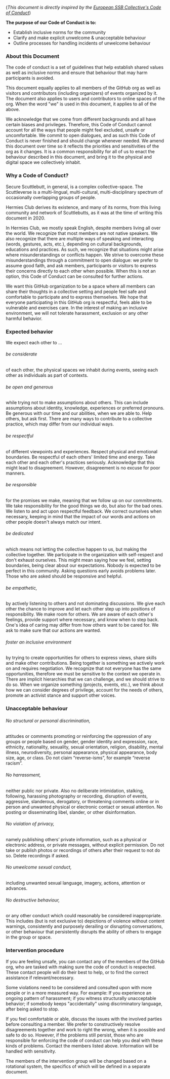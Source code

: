 (_This document is directly inspired by the [European SSB Collective's Code of Conduct](https://scuttlebutt.eu/code-of-conduct/)_)

**The purpose of our Code of Conduct is to:**

* Establish inclusive norms for the community
* Clarify and make explicit unwelcome & unacceptable behaviour
* Outline processes for handling incidents of unwelcome behaviour

### About this Document

The code of conduct is a set of guidelines that help establish shared values as well as inclusive norms and ensure that behaviour that may harm participants is avoided.

This document equally applies to all members of the GitHub org as well as visitors and contributors (including organizers) of events organized by it. The document also applies to users and contributors to online spaces of the org. When the word "we" is used in this document, it applies to all of the above.

We acknowledge that we come from different backgrounds and all have certain biases and privileges. Therefore, this Code of Conduct cannot account for all the ways that people might feel excluded, unsafe or uncomfortable. We commit to open dialogues, and as such this Code of Conduct is never finished and should change whenever needed. We amend this document over time so it reflects the priorities and sensitivities of the org as it changes. It is a common responsibility for all of us to enact the behaviour described in this document, and bring it to the physical and digital space we collectively inhabit.


### Why a Code of Conduct?

Secure Scuttlebutt, in general, is a complex collective-space. The Scuttleverse is a multi-lingual, multi-cultural, multi-disciplinary spectrum of occasionally overlapping groups of people.

Hermies Club derives its existence, and many of its norms, from this living community and network of Scuttlebutts, as it was at the time of writing this document in 2020.

In Hermies Club, we mostly speak English, despite members living all over the world. We recognize that most members are not native speakers. We also recognize that there are multiple ways of speaking and interacting (words, gestures, acts, etc.), depending on cultural backgrounds, educations and practices. As such, we recognize that situations might arise where misunderstandings or conflicts happen. We strive to overcome these misunderstandings through a commitment to open dialogue: we prefer to assume good faith, and ask members, participants or visitors to express their concerns directly to each other when possible. When this is not an option, this Code of Conduct can be consulted for further actions.

We want this GitHub organization to be a space where all members can share their thoughts in a collective setting and people feel safe and comfortable to participate and to express themselves. We hope that everyone participating in this GitHub org is respectful, feels able to be vulnerable and exercises care. In the interest of making an inclusive environment, we will not tolerate harassment, exclusion or any other harmful behavior.

### Expected behavior

We expect each other to ...

###### be considerate

of each other, the physical spaces we inhabit during events, seeing each other as individuals as part of contexts.

###### be open and generous

while trying not to make assumptions about others. This can include assumptions about identity, knowledge, experiences or preferred pronouns. Be generous with our time and our abilities, when we are able to. Help others, but ask first. There are many ways to contribute to a collective practice, which may differ from our individual ways.

###### be respectful

of different viewpoints and experiences. Respect physical and emotional boundaries. Be respectful of each others' limited time and energy. Take each other and each other's practices seriously. Acknowledge that this might lead to disagreement. However, disagreement is no excuse for poor manners.

###### be responsible

for the promises we make, meaning that we follow up on our commitments. We take responsibility for the good things we do, but also for the bad ones. We listen to and act upon respectful feedback. We correct ourselves when necessary, keeping in mind that the impact of our words and actions on other people doesn't always match our intent.

###### be dedicated

which means not letting the collective happen to us, but making the collective together. We participate in the organization with self-respect and don't exhaust ourselves. This might mean saying how we feel, setting boundaries, being clear about our expectations. Nobody is expected to be perfect in this community. Asking questions early avoids problems later. Those who are asked should be responsive and helpful.

###### be empathetic,

by actively listening to others and not dominating discussions. We give each other the chance to improve and let each other step up into positions of responsibility. We make room for others. We are aware of each other's feelings, provide support where necessary, and know when to step back. One's idea of caring may differ from how others want to be cared for. We ask to make sure that our actions are wanted.

###### foster an inclusive environment

by trying to create opportunities for others to express views, share skills and make other contributions. Being together is something we actively work on and requires negotiation. We recognize that not everyone has the same opportunities, therefore we must be sensitive to the context we operate in. There are implicit hierarchies that we can challenge, and we should strive to do so. When we organize something (projects, events, etc.), we think about how we can consider degrees of privilege, account for the needs of others, promote an activist stance and support other voices.

### Unacceptable behaviour

###### No structural or personal discrimination,

attitudes or comments promoting or reinforcing the oppression of any groups or people based on gender, gender identity and expression, race, ethnicity, nationality, sexuality, sexual orientation, religion, disability, mental illness, neurodiversity, personal appearance, physical appearance, body size, age, or class. Do not claim “reverse-isms”, for example “reverse racism”.

###### No harrassment,

neither public nor private. Also no deliberate intimidation, stalking, following, harassing photography or recording, disruption of events, aggressive, slanderous, derogatory, or threatening comments online or in person and unwanted physical or electronic contact or sexual attention. No posting or disseminating libel, slander, or other disinformation.

###### No violation of privacy,

namely publishing others’ private information, such as a physical or electronic address, or private messages, without explicit permission. Do not take or publish photos or recordings of others after their request to not do so. Delete recordings if asked.

###### No unwelcome sexual conduct,

including unwanted sexual language, imagery, actions, attention or advances.

###### No destructive behaviour,

or any other conduct which could reasonably be considered inappropriate. This includes (but is not exclusive to) depictions of violence without content warnings, consistently and purposely derailing or disrupting conversations, or other behaviour that persistently disrupts the ability of others to engage in the group or space.

### Intervention procedure

If you are feeling unsafe, you can contact any of the members of the GitHub org, who are tasked with making sure the code of conduct is respected. These contact people will do their best to help, or to find the correct assistance if relevant/necessary.

Some violations need to be considered and consulted upon with more people or in a more measured way. For example: If you experience an ongoing pattern of harassment; if you witness structurally unacceptable behavior; if somebody keeps "accidentally" using discriminatory language, after being asked to stop.

If you feel comfortable or able, discuss the issues with the involved parties before consulting a member. We prefer to constructively resolve disagreements together and work to right the wrong, when it is possible and safe to do so. However, if the problems still persist, those who are responsible for enforcing the code of conduct can help you deal with these kinds of problems. Contact the members listed above. Information will be handled with sensitivity.

The members of the intervention group will be changed based on a rotational system, the specifics of which will be defined in a separate document.